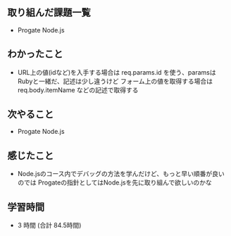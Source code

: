 ## 取り組んだ課題一覧
- Progate Node.js
## わかったこと
- URL上の値(idなど)を入手する場合は req.params.id を使う、paramsはRubyと一緒だ、記述は少し違うけど
  フォーム上の値を取得する場合は req.body.itemName などの記述で取得する
## 次やること
- Progate Node.js
## 感じたこと
- Node.jsのコース内でデバッグの方法を学んだけど、もっと早い順番が良いのでは
  Progateの指針としてはNode.jsを先に取り組んで欲しいのかな
## 学習時間
- 3 時間 (合計 84.5時間)
